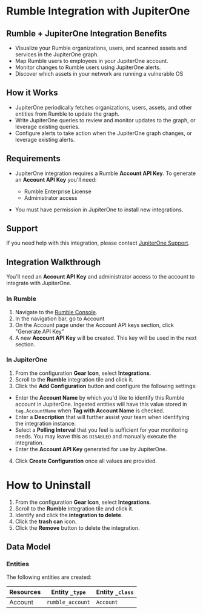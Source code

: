 # Rumble Integration with JupiterOne

## Rumble + JupiterOne Integration Benefits

*   Visualize your Rumble organizations, users, and scanned assets and services in
    the JupiterOne graph.
*   Map Rumble users to employees in your JupiterOne account.
*   Monitor changes to Rumble users using JupiterOne alerts.
*   Discover which assets in your network are running a vulnerable OS

## How it Works

*   JupiterOne periodically fetches organizations, users, assets, and other
    entities from Rumble to update the graph.
*   Write JupiterOne queries to review and monitor updates to the graph, or
    leverage existing queries.
*   Configure alerts to take action when the JupiterOne graph changes, or leverage
    existing alerts.

## Requirements

<!--
TODO: Only export token for assets a possibility
TODO: Organization Admin for org admin vs account admin
-->

*   JupiterOne integration requires a Rumble **Account API Key**. To generate an
    **Account API Key** you'll need:

    *   Rumble Enterprise License
    *   Administrator access

*   You must have permission in JupiterOne to install new integrations.

## Support

If you need help with this integration, please contact
[JupiterOne Support](https://support.jupiterone.io).

## Integration Walkthrough

You'll need an **Account API Key** and administrator access to the account to
integrate with JupiterOne.

### In Rumble

1.  Navigate to the [Rumble Console](https://console.rumble.run/).
2.  In the navigation bar, go to Account
3.  On the Account page under the Account API keys section, click "Generate API
    Key"
4.  A new **Account API Key** will be created. This key will be used in the next
    section.

### In JupiterOne

1.  From the configuration **Gear Icon**, select **Integrations**.
2.  Scroll to the **Rumble** integration tile and click it.
3.  Click the **Add Configuration** button and configure the following settings:

*   Enter the **Account Name** by which you'd like to identify this Rumble account
    in JupiterOne. Ingested entities will have this value stored in
    `tag.AccountName` when **Tag with Account Name** is checked.
*   Enter a **Description** that will further assist your team when identifying
    the integration instance.
*   Select a **Polling Interval** that you feel is sufficient for your monitoring
    needs. You may leave this as `DISABLED` and manually execute the integration.
*   Enter the **Account API Key** generated for use by JupiterOne.

4.  Click **Create Configuration** once all values are provided.

# How to Uninstall

1.  From the configuration **Gear Icon**, select **Integrations**.
2.  Scroll to the **Rumble** integration tile and click it.
3.  Identify and click the **integration to delete**.
4.  Click the **trash can** icon.
5.  Click the **Remove** button to delete the integration.

<!-- {J1_DOCUMENTATION_MARKER_START} -->

<!--
********************************************************************************
NOTE: ALL OF THE FOLLOWING DOCUMENTATION IS GENERATED USING THE
"j1-integration document" COMMAND. DO NOT EDIT BY HAND! PLEASE SEE THE DEVELOPER
DOCUMENTATION FOR USAGE INFORMATION:

https://github.com/JupiterOne/sdk/blob/main/docs/integrations/development.md
********************************************************************************
-->

## Data Model

### Entities

The following entities are created:

| Resources | Entity `_type`   | Entity `_class` |
| --------- | ---------------- | --------------- |
| Account   | `rumble_account` | `Account`       |

<!--
********************************************************************************
END OF GENERATED DOCUMENTATION AFTER BELOW MARKER
********************************************************************************
-->

<!-- {J1_DOCUMENTATION_MARKER_END} -->
 
<!--  jupiterOneDocVersion=0-0-0 -->